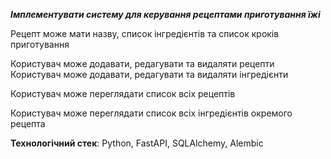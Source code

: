 ***Імплементувати систему для керування рецептами приготування їжі***

Рецепт може мати назву, список інгредієнтів та список кроків приготування

Користувач може додавати, редагувати та видаляти рецепти
Користувач може додавати, редагувати та видаляти інгредієнти

Користувач може переглядати список всіх рецептів

Користувач може переглядати список всіх інгредієнтів окремого рецепта

**Технологічний стек**: Python, FastAPI, SQLAlchemy, Alembic